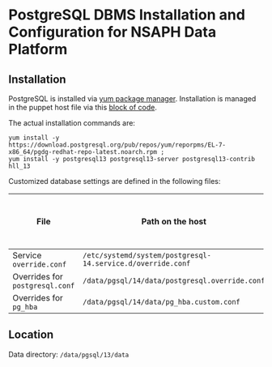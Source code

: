 # PostgreSQL DBMS Installation and Configuration for NSAPH Data Platform

## Installation

PostgreSQL is installed via 
[yum package manager](https://www.redhat.com/sysadmin/how-manage-packages).
Installation is managed in the puppet host file via this 
[block of code](https://gitlab-int.rc.fas.harvard.edu/puppet/puppet/-/blob/production/hieradata/hosts/holy7c26607.yaml#L253-261).

The actual installation commands are:

    yum install -y https://download.postgresql.org/pub/repos/yum/reporpms/EL-7-x86_64/pgdg-redhat-repo-latest.noarch.rpm ;
    yum install -y postgresql13 postgresql13-server postgresql13-contrib hll_13 
    
Customized database settings are defined in the following files:

| File | Path on the host | Content in the puppet host file |
|------|------------------|---------------------------------|
| Service `override.conf` | `/etc/systemd/system/postgresql-14.service.d/override.conf` | [block](https://gitlab-int.rc.fas.harvard.edu/puppet/puppet/-/blob/production/hieradata/hosts/holy7c26607.yaml#L119-127)|
| Overrides for `postgresql.conf` | `/data/pgsql/14/data/postgresql.override.conf` | [block](https://gitlab-int.rc.fas.harvard.edu/puppet/puppet/-/blob/production/hieradata/hosts/holy7c26607.yaml#L395-421) |
| Overrides for `pg_hba` | `/data/pgsql/14/data/pg_hba.custom.conf` | [block](https://gitlab-int.rc.fas.harvard.edu/puppet/puppet/-/blob/production/hieradata/hosts/holy7c26607.yaml#L423-427) |

## Location

Data directory: `/data/pgsql/13/data`
           

